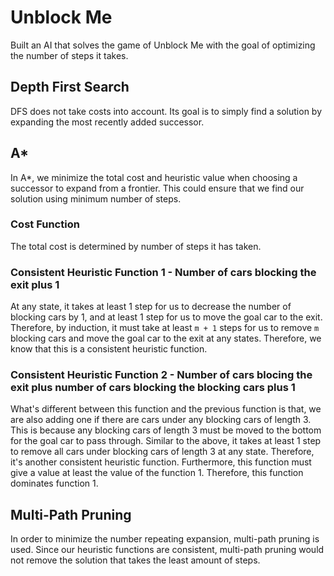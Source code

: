 # Unblock Me

Built an AI that solves the game of Unblock Me with the goal of optimizing the number of steps it takes.

## Depth First Search
DFS does not take costs into account. Its goal is to simply find a solution by expanding the most recently added successor.

## A*
In A*, we minimize the total cost and heuristic value when choosing a successor to expand from a frontier. This could ensure that we find our solution using minimum number of steps.

### Cost Function
The total cost is determined by number of steps it has taken.

### Consistent Heuristic Function 1 - Number of cars blocking the exit plus 1
At any state, it takes at least 1 step for us to decrease the number of blocking cars by 1, and at least 1 step for us to move the goal car to the exit. Therefore, by induction, it must take at least `m + 1` steps for us to remove `m` blocking cars and move the goal car to the exit at any states. Therefore, we know that this is a consistent heuristic function.

### Consistent Heuristic Function 2 - Number of cars blocing the exit plus number of cars blocking the blocking cars plus 1
What's different between this function and the previous function is that, we are also adding one if there are cars under any blocking cars of length 3. This is because any blocking cars of length 3 must be moved to the bottom for the goal car to pass through. Similar to the above, it takes at least 1 step to remove all cars under blocking cars of length 3 at any state. Therefore, it's another consistent heuristic function. Furthermore, this function must give a value at least the value of the function 1. Therefore, this function dominates function 1.

## Multi-Path Pruning
In order to minimize the number repeating expansion, multi-path pruning is used. Since our heuristic functions are consistent, multi-path pruning would not remove the solution that takes the least amount of steps.


